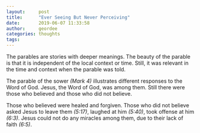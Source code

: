 ```yaml
---
layout:     post
title:      "Ever Seeing But Never Perceiving"
date:       2019-06-07 11:33:58
author:     geordee
categories: thoughts
tags:       
---
```


The parables are stories with deeper meanings. The beauty of the parable is that it is independent of the local context or time. Still, it was relevant in the time and context when the parable was told.

The parable of the sower _(Mark 4)_ illustrates different responses to the Word of God. Jesus, the Word of God, was among them. Still there were those who believed and those who did not believe.

Those who believed were healed and forgiven. Those who did not believe asked Jesus to leave them _(5:17)_, laughed at him _(5:40)_, took offense at him _(6:3)_. Jesus could not do any miracles among them, due to their lack of faith _(6:5)_.
